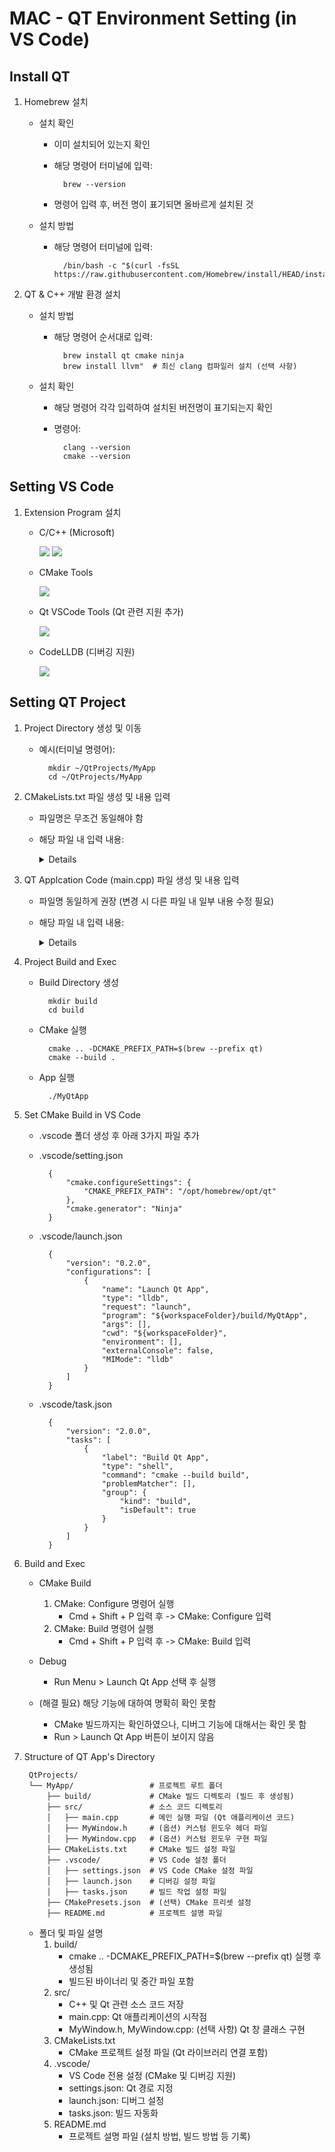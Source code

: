 # MAC - QT Environment Setting (in VS Code)

## Install QT
1. Homebrew 설치 
    * 설치 확인 
        - 이미 설치되어 있는지 확인
        - 해당 명령어 터미널에 입력:
            <detail>
            
                brew --version
            </detail>
        - 명령어 입력 후, 버전 명이 표기되면 올바르게 설치된 것

    * 설치 방법 
        - 해당 명령어 터미널에 입력:
            <detail>
            
                /bin/bash -c "$(curl -fsSL https://raw.githubusercontent.com/Homebrew/install/HEAD/install.sh)"
            </detail>
     
2. QT & C++ 개발 환경 설치 
    * 설치 방법 
        - 해당 명령어 순서대로 입력:
            <detail>

                brew install qt cmake ninja
                brew install llvm"  # 최신 clang 컴파일러 설치 (선택 사항)
            </detail>

    * 설치 확인
        - 해당 명령어 각각 입력하여 설치된 버전명이 표기되는지 확인
        - 명령어:
            <detail>

                clang --version
                cmake --version
            </detail>


## Setting VS Code
1. Extension Program 설치
    * C/C++ (Microsoft)
        <detail> 
        
        <img src="./C_CPP.png"> 
        <img src="./C_CPP_Extension.png"> 
        </detail>
    * CMake Tools
        <detail> 
        
        <img src="./CMake.png"> 
        </detail>
    * Qt VSCode Tools (Qt 관련 지원 추가)
        <detail> 
        
        <img src="./QT_VSCode_Tools.png"> 
        </detail>
    * CodeLLDB (디버깅 지원)
        <detail> 
        
        <img src="./CodeLLDB.png"> 
        </detail>
## Setting QT Project 
1. Project Directory 생성 및 이동
    * 예시(터미널 명령어): 
        <detail>
        
            mkdir ~/QtProjects/MyApp
            cd ~/QtProjects/MyApp
        </detail>

2. CMakeLists.txt 파일 생성 및 내용 입력
    * 파일명은 무조건 동일해야 함
    * 해당 파일 내 입력 내용:
        <details>

            cmake_minimum_required(VERSION 3.16)
            project(MyQtApp)

            //Qt 설치 경로 확인
            set(CMAKE_PREFIX_PATH "/opt/homebrew/opt/qt")

            //Qt 패키지 찾기
            find_package(Qt6 REQUIRED COMPONENTS Widgets)

            add_executable(MyQtApp main.cpp)

            //Qt 라이브러리 연결
            target_link_libraries(MyQtApp PRIVATE Qt6::Widgets)
        </details>
3. QT Applcation Code (main.cpp) 파일 생성 및 내용 입력 
    * 파일명 동일하게 권장 (변경 시 다른 파일 내 일부 내용 수정 필요)
    * 해당 파일 내 입력 내용:
        <details>

            #include <QApplication>
            #include <QLabel>

            int main(int argc, char *argv[]) {
                QApplication app(argc, argv);

                QLabel label("Hello, Qt on macOS with VS Code!");
                label.show();

                return app.exec();
            }
        </details>

4. Project Build and Exec
    * Build Directory 생성
        <detail>

            mkdir build
            cd build
        </detail>
    * CMake 실행
        <detail>

            cmake .. -DCMAKE_PREFIX_PATH=$(brew --prefix qt)
            cmake --build .
        </detail>
    * App 실행
        <detail>

            ./MyQtApp
        </detail>

5. Set CMake Build in VS Code
    * .vscode 폴더 생성 후 아래 3가지 파일 추가 
    * .vscode/setting.json
        <detail>

            {
                "cmake.configureSettings": {
                    "CMAKE_PREFIX_PATH": "/opt/homebrew/opt/qt"
                },
                "cmake.generator": "Ninja"
            }
        </detail>
    * .vscode/launch.json
        <detail>

            {
                "version": "0.2.0",
                "configurations": [
                    {
                        "name": "Launch Qt App",
                        "type": "lldb",
                        "request": "launch",
                        "program": "${workspaceFolder}/build/MyQtApp",
                        "args": [],
                        "cwd": "${workspaceFolder}",
                        "environment": [],
                        "externalConsole": false,
                        "MIMode": "lldb"
                    }
                ]
            }
        </detail>
    * .vscode/task.json
        <detail>

            {
                "version": "2.0.0",
                "tasks": [
                    {
                        "label": "Build Qt App",
                        "type": "shell",
                        "command": "cmake --build build",
                        "problemMatcher": [],
                        "group": {
                            "kind": "build",
                            "isDefault": true
                        }
                    }
                ]
            }
        </detail>

6. Build and Exec
    * CMake Build
        1. CMake: Configure 명령어 실행
            + Cmd + Shift + P 입력 후 -> CMake: Configure 입력 
        2. CMake: Build 명령어 실행
            + Cmd + Shift + P 입력 후 -> CMake: Build 입력 
    * Debug
        - Run Menu > Launch Qt App 선택 후 실행

    * (해결 필요) 해당 기능에 대하여 명확히 확인 못함
        - CMake 빌드까지는 확인하였으나, 디버그 기능에 대해서는 확인 못 함
        - Run > Launch Qt App 버튼이 보이지 않음

7. Structure of QT App's Directory
    <detail>

        QtProjects/
        └── MyApp/                 # 프로젝트 루트 폴더
            ├── build/             # CMake 빌드 디렉토리 (빌드 후 생성됨)
            ├── src/               # 소스 코드 디렉토리
            │   ├── main.cpp       # 메인 실행 파일 (Qt 애플리케이션 코드)
            │   ├── MyWindow.h     # (옵션) 커스텀 윈도우 헤더 파일
            │   ├── MyWindow.cpp   # (옵션) 커스텀 윈도우 구현 파일
            ├── CMakeLists.txt     # CMake 빌드 설정 파일
            ├── .vscode/           # VS Code 설정 폴더
            │   ├── settings.json  # VS Code CMake 설정 파일
            │   ├── launch.json    # 디버깅 설정 파일
            │   ├── tasks.json     # 빌드 작업 설정 파일
            ├── CMakePresets.json  # (선택) CMake 프리셋 설정
            ├── README.md          # 프로젝트 설명 파일

    </detail>

    * 폴더 및 파일 설명
        1. build/
            + cmake .. -DCMAKE_PREFIX_PATH=$(brew --prefix qt) 실행 후 생성됨
            + 빌드된 바이너리 및 중간 파일 포함
        2. src/
            + C++ 및 Qt 관련 소스 코드 저장
            + main.cpp: Qt 애플리케이션의 시작점
            + MyWindow.h, MyWindow.cpp: (선택 사항) Qt 창 클래스 구현
        3. CMakeLists.txt
            + CMake 프로젝트 설정 파일 (Qt 라이브러리 연결 포함)
        4. .vscode/
            + VS Code 전용 설정 (CMake 및 디버깅 지원)
            + settings.json: Qt 경로 지정
            + launch.json: 디버그 설정
            + tasks.json: 빌드 자동화
        5. README.md
            + 프로젝트 설명 파일 (설치 방법, 빌드 방법 등 기록)